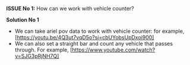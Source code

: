 **ISSUE No 1:**
How can we work with vehicle counter?

**Solution No 1**
* We can take ariel pov data to work with vehicle counter: for example, [https://youtu.be/4Q3ut7vqD5o?si=cbUYobsUpDxoi900]
* We can also set a straight bar and count any vehicle that passes through. For example, [https://www.youtube.com/watch?v=SJG3pRjNH7Q]

  

